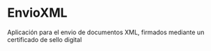 # EnvioXML
Aplicación para el envio de documentos XML, firmados mediante un certificado de sello digital
